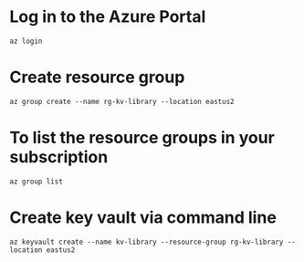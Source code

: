 # Log in to the Azure Portal 
```
az login
```
# Create resource group
```
az group create --name rg-kv-library --location eastus2
```
# To list the resource groups in your subscription
```
az group list
```

# Create key vault via command line
```
az keyvault create --name kv-library --resource-group rg-kv-library --location eastus2
```